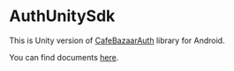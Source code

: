 # AuthUnitySdk
This is Unity version of [CafeBazaarAuth](https://github.com/cafebazaar/CafeBazaarAuth) library for Android.

You can find documents [here](https://developers.cafebazaar.ir/fa/docs/login-unity).
